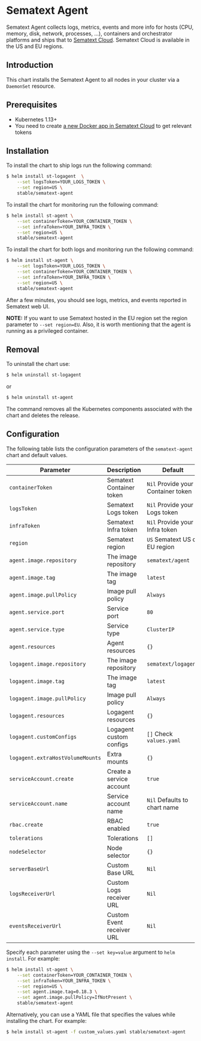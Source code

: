 # Sematext Agent

Sematext Agent collects logs, metrics, events and more info for hosts (CPU, memory, disk, network, processes, ...), containers and orchestrator platforms and ships that to [Sematext Cloud](https://sematext.com/cloud). Sematext Cloud is available in the US and EU regions.

## Introduction

This chart installs the Sematext Agent to all nodes in your cluster via a `DaemonSet` resource.

## Prerequisites

- Kubernetes 1.13+
- You need to create [a new Docker app in Sematext Cloud](https://apps.sematext.com/ui/integrations/create/docker) to get relevant tokens

## Installation

To install the chart to ship logs run the following command:

```bash
$ helm install st-logagent  \
    --set logsToken=YOUR_LOGS_TOKEN \
    --set region=US \
    stable/sematext-agent
```

To install the chart for monitoring run the following command:

```bash
$ helm install st-agent \
    --set containerToken=YOUR_CONTAINER_TOKEN \
    --set infraToken=YOUR_INFRA_TOKEN \
    --set region=US \
    stable/sematext-agent
```

To install the chart for both logs and monitoring run the following command:

```bash
$ helm install st-agent \
    --set logsToken=YOUR_LOGS_TOKEN \
    --set containerToken=YOUR_CONTAINER_TOKEN \
    --set infraToken=YOUR_INFRA_TOKEN \
    --set region=US \
    stable/sematext-agent
```

After a few minutes, you should see logs, metrics, and events reported in Sematext web UI.

**NOTE:** If you want to use Sematext hosted in the EU region set the region parameter to `--set region=EU`. Also, it is worth mentioning that the agent is running as a privileged container.

## Removal

To uninstall the chart use:

```bash
$ helm uninstall st-logagent
```

or

```bash
$ helm uninstall st-agent
```

The command removes all the Kubernetes components associated with the chart and deletes the release.

## Configuration

The following table lists the configuration parameters of the `sematext-agent` chart and default values.

|             Parameter            |            Description            |                  Default                  |
|----------------------------------|-----------------------------------|-------------------------------------------|
| `containerToken`                 | Sematext Container token          | `Nil` Provide your Container token        |
| `logsToken`                      | Sematext Logs token               | `Nil` Provide your Logs token             |
| `infraToken`                     | Sematext Infra token              | `Nil` Provide your Infra token            |
| `region`                         | Sematext region                   | `US` Sematext US or EU region             |
| `agent.image.repository`         | The image repository              | `sematext/agent`                          |
| `agent.image.tag`                | The image tag                     | `latest`                                  |
| `agent.image.pullPolicy`         | Image pull policy                 | `Always`                                  |
| `agent.service.port`             | Service port                      | `80`                                      |
| `agent.service.type`             | Service type                      | `ClusterIP`                               |
| `agent.resources`                | Agent resources                   | `{}`                                      |
| `logagent.image.repository`      | The image repository              | `sematext/logagent`                       |
| `logagent.image.tag`             | The image tag                     | `latest`                                  |
| `logagent.image.pullPolicy`      | Image pull policy                 | `Always`                                  |
| `logagent.resources`             | Logagent resources                | `{}`                                      |
| `logagent.customConfigs`         | Logagent custom configs           | `[]` Check `values.yaml`                  |
| `logagent.extraHostVolumeMounts` | Extra mounts                      | `{}`                                      |
| `serviceAccount.create`          | Create a service account          | `true`                                    |
| `serviceAccount.name`            | Service account name              | `Nil` Defaults to chart name              |
| `rbac.create`                    | RBAC enabled                      | `true`                                    |
| `tolerations`                    | Tolerations                       | `[]`                                      |
| `nodeSelector`                   | Node selector                     | `{}`                                      |
| `serverBaseUrl`                  | Custom Base URL                   | `Nil`                                     |
| `logsReceiverUrl`                | Custom Logs receiver URL          | `Nil`                                     |
| `eventsReceiverUrl`              | Custom Event receiver URL         | `Nil`                                     |

Specify each parameter using the `--set key=value` argument to `helm install`. For example:

```bash
$ helm install st-agent \
    --set containerToken=YOUR_CONTAINER_TOKEN \
    --set infraToken=YOUR_INFRA_TOKEN \
    --set region=US \
    --set agent.image.tag=0.18.3 \
    --set agent.image.pullPolicy=IfNotPresent \
    stable/sematext-agent
```

Alternatively, you can use a YAML file that specifies the values while installing the chart. For example:

```bash
$ helm install st-agent -f custom_values.yaml stable/sematext-agent
```
